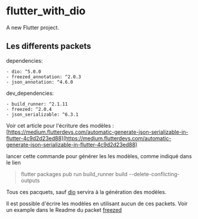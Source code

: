 # flutter_with_dio

A new Flutter project.

## Les differents packets
dependencies:

    - dio: ^5.0.0
    - freezed_annotation: ^2.0.3
    - json_annotation: ^4.6.0

dev_dependencies:
    
    - build_runner: ^2.1.11
    - freezed: ^2.0.4
    - json_serializable: ^6.3.1


Voir cet article pour l'écriture des modèles : [https://medium.flutterdevs.com/automatic-generate-json-serializable-in-flutter-4c9d2d23ed88](https://medium.flutterdevs.com/automatic-generate-json-serializable-in-flutter-4c9d2d23ed88)

lancer cette commande pour générer les les modèles, comme indiqué dans le lien
>flutter packages pub run build_runner build --delete-conflicting-outputs

Tous ces pacquets, sauf [dio](https://pub.dev/packages/dio) servira à la génération des modèles.

Il est possible d'écrire les modèles en utilisant aucun de ces packets. Voir un example dans le Readme du packet [freezed](https://pub.dev/packages/freezed)
